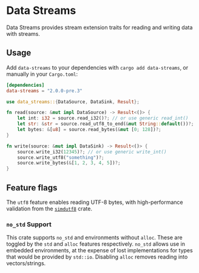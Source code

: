 # Data Streams

Data Streams provides stream extension traits for reading and writing data with streams.

## Usage

Add `data-streams` to your dependencies with `cargo add data-streams`, or manually in your `Cargo.toml`:

```toml
[dependencies]
data-streams = "2.0.0-pre.3"
```

```rust
use data_streams::{DataSource, DataSink, Result};

fn read(source: &mut impl DataSource) -> Result<()> {
	let int: i32 = source.read_i32()?; // or use generic read_int()
	let str: &str = source.read_utf8_to_end(&mut String::default())?;
	let bytes: &[u8] = source.read_bytes(&mut [0; 128])?;
}

fn write(source: &mut impl DataSink) -> Result<()> {
	source.write_i32(12345)?; // or use generic write_int()
	source.write_utf8("something")?;
	source.write_bytes(&[1, 2, 3, 4, 5])?;
}
```

## Feature flags

The `utf8` feature enables reading UTF-8 bytes, with high-performance validation from the [`simdutf8`]
crate.

[`simdutf8`]: https://github.com/rusticstuff/simdutf8

### `no_std` Support

This crate supports `no_std` and environments without `alloc`. These are toggled by the `std` and
`alloc` features respectively. `no_std` allows use in embedded environments, at the expense of lost
implementations for types that would be provided by `std::io`. Disabling `alloc` removes reading
into vectors/strings.
